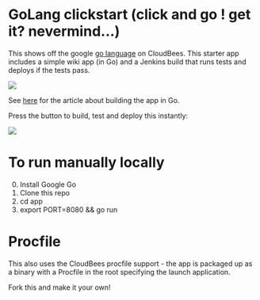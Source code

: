 #  GoLang clickstart (click and go ! get it? nevermind...)

This shows off the google <a href="http://golang.org">go language</a> on CloudBees. 
This starter app includes a simple wiki app (in Go) and a Jenkins build that runs tests and deploys if the tests pass.

<img src="https://d3ko533tu1ozfq.cloudfront.net/clickstart/googlego.png">

See <a href="http://golang.org/doc/articles/wiki/">here</a> for the article about building the app in Go.

Press the button to build, test and deploy this instantly:

<a href="https://grandcentral.cloudbees.com/?CB_clickstart=https://raw.github.com/michaelneale/golang-clickstart/master/clickstart.json"><img src="https://d3ko533tu1ozfq.cloudfront.net/clickstart/deployInstantly.png"/></a>

# To run manually locally

0. Install Google Go
1. Clone this repo
2. cd app
3. export PORT=8080 && go run

# Procfile

This also uses the CloudBees procfile support - the app is packaged up as a binary with a Procfile in the root specifying the launch application.

Fork this and make it your own!

